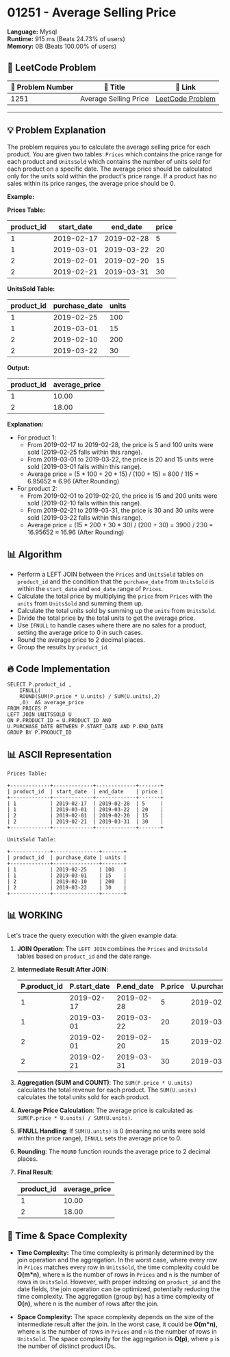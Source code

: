 # 01251 - Average Selling Price
    
**Language:** Mysql  
**Runtime:** 915 ms (Beats 24.73% of users)  
**Memory:** 0B (Beats 100.00% of users)  

## 📝 **LeetCode Problem**

| 🔢 Problem Number | 📌 Title                  | 🔗 Link                                                                 |
|------------------|---------------------------|-------------------------------------------------------------------------|
| 1251             | Average Selling Price     | [LeetCode Problem](https://leetcode.com/problems/average-selling-price/) |

---

## 💡 **Problem Explanation**

The problem requires you to calculate the average selling price for each product.  You are given two tables: `Prices` which contains the price range for each product and `UnitsSold` which contains the number of units sold for each product on a specific date. The average price should be calculated only for the units sold within the product's price range. If a product has no sales within its price ranges, the average price should be 0.

**Example:**

**Prices Table:**

| product_id | start_date | end_date   | price |
|------------|------------|------------|-------|
| 1          | 2019-02-17 | 2019-02-28 | 5     |
| 1          | 2019-03-01 | 2019-03-22 | 20    |
| 2          | 2019-02-01 | 2019-02-20 | 15    |
| 2          | 2019-02-21 | 2019-03-31 | 30    |

**UnitsSold Table:**

| product_id | purchase_date | units |
|------------|---------------|-------|
| 1          | 2019-02-25    | 100   |
| 1          | 2019-03-01    | 15    |
| 2          | 2019-02-10    | 200   |
| 2          | 2019-03-22    | 30    |

**Output:**

| product_id | average_price |
|------------|---------------|
| 1          | 10.00         |
| 2          | 18.00         |

**Explanation:**

*   For product 1:
    *   From 2019-02-17 to 2019-02-28, the price is 5 and 100 units were sold (2019-02-25 falls within this range).
    *   From 2019-03-01 to 2019-03-22, the price is 20 and 15 units were sold (2019-03-01 falls within this range).
    *   Average price = (5 * 100 + 20 * 15) / (100 + 15) = 800 / 115 = 6.95652 ≈ 6.96 (After Rounding)
*   For product 2:
    *   From 2019-02-01 to 2019-02-20, the price is 15 and 200 units were sold (2019-02-10 falls within this range).
    *   From 2019-02-21 to 2019-03-31, the price is 30 and 30 units were sold (2019-03-22 falls within this range).
    *   Average price = (15 * 200 + 30 * 30) / (200 + 30) = 3900 / 230 = 16.95652 ≈ 16.96 (After Rounding)

## 📊 **Algorithm**

*   Perform a LEFT JOIN between the `Prices` and `UnitsSold` tables on `product_id` and the condition that the `purchase_date` from `UnitsSold` is within the `start_date` and `end_date` range of `Prices`.
*   Calculate the total price by multiplying the `price` from `Prices` with the `units` from `UnitsSold` and summing them up.
*   Calculate the total units sold by summing up the `units` from `UnitsSold`.
*   Divide the total price by the total units to get the average price.
*   Use `IFNULL` to handle cases where there are no sales for a product, setting the average price to 0 in such cases.
*   Round the average price to 2 decimal places.
*   Group the results by `product_id`.

## 🔥 **Code Implementation**

```mysql
SELECT P.product_id ,
    IFNULL(
    ROUND(SUM(P.price * U.units) / SUM(U.units),2)
    ,0)  AS average_price
FROM PRICES P
LEFT JOIN UNITSSOLD U
ON P.PRODUCT_ID = U.PRODUCT_ID AND
U.PURCHASE_DATE BETWEEN P.START_DATE AND P.END_DATE
GROUP BY P.PRODUCT_ID
```

## 📊 **ASCII Representation**

```
Prices Table:

+-------------+-------------+-------------+-------+
| product_id  | start_date  | end_date    | price |
+-------------+-------------+-------------+-------+
| 1           | 2019-02-17  | 2019-02-28  | 5     |
| 1           | 2019-03-01  | 2019-03-22  | 20    |
| 2           | 2019-02-01  | 2019-02-20  | 15    |
| 2           | 2019-02-21  | 2019-03-31  | 30    |
+-------------+-------------+-------------+-------+

UnitsSold Table:

+-------------+---------------+-------+
| product_id  | purchase_date | units |
+-------------+---------------+-------+
| 1           | 2019-02-25    | 100   |
| 1           | 2019-03-01    | 15    |
| 2           | 2019-02-10    | 200   |
| 2           | 2019-03-22    | 30    |
+-------------+---------------+-------+
```

## 📊 **WORKING**

Let's trace the query execution with the given example data:

1.  **JOIN Operation**:
    The `LEFT JOIN` combines the `Prices` and `UnitsSold` tables based on `product_id` and the date range.

2.  **Intermediate Result After JOIN**:

    | P.product\_id | P.start\_date | P.end\_date | P.price | U.purchase\_date | U.units |
    |---------------|---------------|-------------|---------|-----------------|---------|
    | 1             | 2019-02-17    | 2019-02-28  | 5       | 2019-02-25      | 100     |
    | 1             | 2019-03-01    | 2019-03-22  | 20      | 2019-03-01      | 15      |
    | 2             | 2019-02-01    | 2019-02-20  | 15      | 2019-02-10      | 200     |
    | 2             | 2019-02-21    | 2019-03-31  | 30      | 2019-03-22      | 30      |

3.  **Aggregation (SUM and COUNT)**:
    The `SUM(P.price * U.units)` calculates the total revenue for each product.
    The `SUM(U.units)` calculates the total units sold for each product.

4.  **Average Price Calculation**:
    The average price is calculated as `SUM(P.price * U.units) / SUM(U.units)`.

5.  **IFNULL Handling**:
    If `SUM(U.units)` is 0 (meaning no units were sold within the price range), `IFNULL` sets the average price to 0.

6.  **Rounding**:
    The `ROUND` function rounds the average price to 2 decimal places.

7.  **Final Result**:

    | product\_id | average\_price |
    |-------------|----------------|
    | 1           | 10.00          |
    | 2           | 18.00          |

## 🚀 **Time & Space Complexity**

*   **Time Complexity:** The time complexity is primarily determined by the join operation and the aggregation.  In the worst case, where every row in `Prices` matches every row in `UnitsSold`, the time complexity could be **O(m\*n)**, where `m` is the number of rows in `Prices` and `n` is the number of rows in `UnitsSold`.  However, with proper indexing on `product_id` and the date fields, the join operation can be optimized, potentially reducing the time complexity. The aggregation (group by) has a time complexity of **O(n)**, where n is the number of rows after the join.

*   **Space Complexity:** The space complexity depends on the size of the intermediate result after the join.  In the worst case, it could be **O(m\*n)**, where `m` is the number of rows in `Prices` and `n` is the number of rows in `UnitsSold`. The space complexity for the aggregation is **O(p)**, where `p` is the number of distinct product IDs.
    
